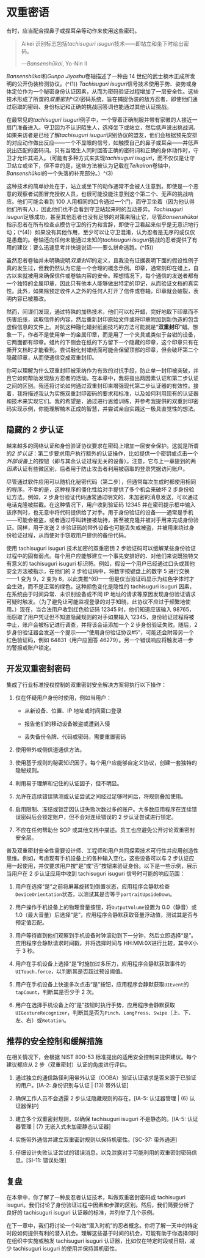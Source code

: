 # 双重密语

有时，应当配合捏鼻子或捏耳朵等动作来使用这些密码。

> Aikei 识别标志包括*tachisuguri isuguri*技术——即站立和坐下时给出密码。
> 
> —*Bansenshūkai*, Yo-Nin II

*Bansenshūkai*和*Gunpo Jiyoshu*卷轴描述了一种由 14 世纪的武士楠木正成所发明的公开伪装检测协议。(^(1)) *Tachisuguri isuguri*信号技术使用手势、姿势或身体定位作为一个秘密身份认证因素，从而为密码验证过程增加了一层安全性。这些技术形成了所谓的*双重密封*^(2)密码系统，旨在捕捉伪装的敌方忍者，即使他们通过窃取的密码、身份标记和正确的挑战回答词也能通过其他认证挑战。

在最常见的*tachisuguri isuguri*例子中，一个穿着正确制服并带有家徽的人接近一扇门准备进入。守卫因为不认识陌生人，选择坐下或站立，然后低声说出挑战词。如果来访者是已经了解*tachisuguri isuguri*识别协议的盟友，他们会根据预先安排的对应动作做出反应——一个不显眼的信号，如触摸自己的鼻子或耳朵——并低声说出匹配的密码词。只有当陌生人同时回答正确的密码词和正确的身体动作时，守卫才允许其进入。（可能有多种方式来实现*tachisuguri isuguri*，而不仅仅是让守卫站立或坐下，但不幸的是，这些方法被认为记载在*Teikairon*卷轴中，*Bansenshūkai*的一个失落的补充部分。）^(3)

这种技术的简单妙处在于，站立或坐下的动作通常不会被人注意到。即使是一个恶意的观察者试图冒充授权人员，也很可能没能注意到这个第二个、无声的挑战响应。他们可能会看到 100 人用相同的口令通过一个门，而守卫坐着（因为他认得他们所有人），因此他们也不会看到守卫站起来时的互动差异。*Tachisuguri isuguri*足够成功，甚至其他忍者也没有足够的对策来阻止它，尽管*Bansenshūkai*指示忍者在所有检查点模仿守卫的行为和言辞，即使守卫看起来似乎是无意识地行动；（^(4)）如果没有其他作用，至少可以让守卫混淆，认为忍者是无序的或仅仅是愚蠢的。卷轴还向任何未能通过未知的*tachisuguri isuguri*挑战的忍者提供了有用的建议：要么迅速思考并快速说话——要么拼命逃跑。(^(5))

虽然忍者卷轴并未明确说明*双重封印*的定义，且我没有证据表明下面的假设性例子真的发生过，但我仍然认为它是一个合理的概念示例。印章，通常刻印在蜡上，自古以来就被用来确保信件或卷轴内容的安全。理想情况下，每个通信的发送者都有一个独特的金属印章，因此只有他本人能够做出特定的印记，从而验证文档的真实性。此外，如果除预定收件人之外的任何人打开了信件或卷轴，印章就会破裂，表明内容已被篡改。

然而，间谍们发现，通过特殊的加热技术，他们可以松开蜡，完好地取下印章而不伤害纸张，读取信件的内容，然后重新封印原始文件或将印章附加到新伪造的包含虚假信息的文件上。对抗这种融化蜡封纸面技巧的方法可能就是“**双重封印**”蜡。想象一下，作者不是使用单一的金属印章，而是用了一个夹具或类似于台钳的设备，它两面都有印章。蜡片的下侧会在纸的下方留下一个隐藏的印章，这个印章只有在撕开文档时才能看到。尝试融化封蜡纸面可能会保留顶部的印章，但会破坏第二个隐藏印章，从而使通信变成双重封印。

你可以理解为什么双重封印被采纳作为有效的对抗手段，防止单一封印被突破，并且它如何帮助发现敌方忍者的活动。在本章中，我将指出两因素认证和第二步认证之间的区别。我还将讨论如何通过双重封印来增强现代第二步认证器的有效性。接着，我将描述我认为实施双重封印密码的要求和标准，以及如何利用现有的认证器和技术来实现它们。我的希望是，通过进行思维训练，并参考我提供的双重封印密码实现示例，你能理解楠木正成的智慧，并尝试亲自实践这一极具直觉性的想法。

## 隐藏的 2 步认证

越来越多的网络认证和身份验证协议要求在密码上增加一层安全保护。这就是所谓的*2 步认证*：第二步要求用户执行额外的认证操作，比如提供一个密钥或点击一个*外部设备*上的按钮（即与其余认证过程无关的设备）。注意，它与上一章提到的两*因素*认证有些微区别，后者用于防止攻击者利用被窃取的登录凭据访问账户。

尽管通过软件应用可以随机化秘密代码（第二步），但通常每次生成时都使用相同的程序。不幸的是，这种程序的僵化性给对手提供了多个机会来破坏 2 步身份验证方法。例如，2 步身份验证代码通常通过明文的、未加密的消息发送，可以通过电话克隆被拦截。在这种情况下，用户收到验证码 12345 并在密码提示框中输入该序列时，也无意中将代码提供给了对手。用于身份验证的设备——通常是手机——可能会被盗，或者通过呼叫转接被劫持，甚至被克隆并被对手用来完成身份验证。同样，用于发送 2 步验证码的带外设备也可能丢失或被盗，并被用来绕过身份验证过程，从而使对手窃取用户提供的备份代码。

使用 tachisuguri isuguri 技术加密的双重密钥 2 步验证码可以缓解某些身份验证过程中的固有弱点。每个用户应能够建立一个事先安排好的、对他们来说既独特又有意义的 tachisuguri isuguri 标识符。例如，假设一个用户已经通过口头或其他安全方法被指示，在他们的 2 步验证码中，将数字按键盘上的数字 5 进行交换——1 变为 9，2 变为 8，以此类推^(6)——但是仅当验证码显示为红色字体时才会生效，而不是正常的绿色。这种颜色变化是隐性的 tachisuguri isuguri 因素，在系统由于时间异常、未识别设备或不同 IP 地址的请求等原因发现身份验证请求可疑时触发。（为了避免让可能监视登录的对手知晓，此协议不应过于频繁地使用。）现在，当合法用户收到红色验证码 12345 时，他们知道应该输入 98765，而窃取了用户凭证但不知道隐藏规则的对手如果输入 12345，身份验证过程将被中止，账户会被标记进行调查，并将该会话添加一个 2 步身份验证失败。随后，2 步身份验证器会发送一个提示——“使用身份验证协议#5”，可能还会附带另一个红色验证码，例如 64831（用户应回答 46279）。另一个错误响应将触发进一步的警报或账户锁定。

## 开发双重密封密码

集成了行业标准授权控制的双重密封安全解决方案将执行以下操作：

1.  仅在怀疑用户身份时使用，例如当用户：

    +   从新设备、位置、IP 地址或时间窗口登录

    +   报告他们的移动设备被盗或遭到入侵

    +   丢失备份令牌、代码或密码，需要重置密码

1.  使用带外或侧信道通信方法。

1.  使用基于规则的秘密知识因子。每个用户应能够自定义协议，创建一套独特的隐秘规则。

1.  利用易于理解和记住的认证因子，但不明显。

1.  允许在连续错误猜测或认证尝试之间经过足够时间后，将规则叠加使用。

1.  启用限制、冻结或锁定因认证失败次数过多的账户。大多数应用程序在连续错误密码后会锁定账户，但不会对连续错误的 2 步认证尝试进行锁定。

1.  不应在任何帮助台 SOP 或其他文档中描述。员工也应避免公开讨论双重密封安全层。

普及双重密封安全性需要设计师、工程师和用户共同探索技术可行性并应用创造性思维。例如，考虑现有手机设备上的各种输入变化，这些设备可以与 2 步认证应用一起使用，并仅要求用户按“是”或“否”按钮来验证身份。以下是一些示例，展示当用户在 2 步认证应用中收到 tachisuguri isuguri 信号时可能的响应范围：

1.  用户在选择“是”之前将屏幕旋转到倒置状态，应用程序会静默检查`DeviceOrientation`状态，以测试其是否等于`portraitUpsideDown`。

1.  用户操作手机设备上的物理音量按钮，将`OutputVolume`设置为 0.0（静音）或 1.0（最大音量）后选择“是”，应用程序会静默获取音量浮动值，测试其是否与预定值匹配。

1.  用户等待直到他们观察到手机设备时钟滚动到下一分钟，然后立即选择“是”。应用程序会静默请求时间戳，并将选择时间与 HH:MM:0*X*进行比较，其中*X*小于 3 秒。

1.  用户在手机设备上选择“是”时施加过多压力，应用程序会静默获取事件的`UITouch.force`，以判断其是否超过预设阈值。

1.  用户在手机设备上快速多次点击“是”按钮，应用程序会静默获取`UIEvent`的`tapCount`，判断其是否少于 2 次。

1.  用户在选择手机设备上的“是”按钮时执行手势，应用程序会静默获取`UIGestureRecognizer`，判断其是否为`Pinch`、`LongPress`、`Swipe`（上、下、左、右）或`Rotation`。

## 推荐的安全控制和缓解措施

在相关情况下，会根据 NIST 800-53 标准提出的适用安全控制来提供建议。每个建议都应从 2 步（双重密封）认证的角度进行评估。

1.  通过独立的通信路径利用带外认证（OOBA）验证认证请求是否来源于已验证的用户。[IA-2: 身份识别与认证 | (13) 带外认证]

1.  确保工作人员不会透露 2 步认证隐藏规则的存在。[IA-5: 认证器管理 | (6) 认证器保护]

1.  建立多个双重密封规则，以确保 tachisuguri isuguri 不是静态的。[IA-5: 认证器管理 | (7) 无嵌入式未加密静态认证器]

1.  实施带外通信并建立双重密封规则以保持机密性。[SC-37: 带外通道]

1.  仔细设计失败认证尝试的错误消息，以免泄露对手可能利用的双重密封密码信息。[SI-11: 错误处理]

## 复盘

在本章中，你了解了一种反忍者认证技术，叫做双重密封密码或 tachisuguri isuguri。我们讨论了身份验证过程中因素和步骤的区别。然后，我们简要分析了良好的 tachisuguri isuguri 认证器的标准，并列举了几个示例。

在下一章中，我们将讨论一个叫做“潜入时机”的忍者概念。你将了解一天中的特定时段如何提供有利的潜入机会。理解这些基于时间的机会，可能有助于你选择何时在组织中实施或触发 tachisuguri isuguri 认证器，比如仅在特定时段或日期，减少 tachisuguri isuguri 的使用并保持其机密性。
